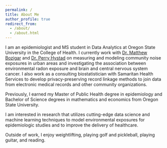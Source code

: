 ```yaml
---
permalink: /
title: About Me
author_profile: true
redirect_from: 
  - /about/
  - /about.html
---
```


I am an epidemiologist and MS student in Data Analytics at Oregon State University in the College of Health. I currently work with [Dr. Matthew Bozigar](https://health.oregonstate.edu/directory/matthew-bozigar) and [Dr. Perry Hystad](https://health.oregonstate.edu/directory/perry-hystad) on measuring and modeling community noise exposures in urban areas and investigating the association between environmental radon exposure and brain and central nervous system cancer. I also work as a consulting biostatistician with Samaritan Health Services to develop privacy-preserving record linkage methods to join data from electronic medical records and other community organizations. 

Previously, I earned my Master of Public Health degree in epidemiology and Bachelor of Science degrees in mathematics and economics from Oregon State University.

I am interested in research that utilizes cutting-edge data science and machine learning techniques to model environmental exposures for epidemiologic studies and to improve the delivery of healthcare.

Outside of work, I enjoy weightlifting, playing golf and pickleball, playing guitar, and reading.
